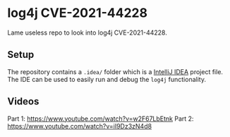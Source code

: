 # log4j CVE-2021-44228
Lame useless repo to look into log4j CVE-2021-44228.

## Setup

The repository contains a `.idea/` folder which is a [IntelliJ IDEA](https://www.jetbrains.com/idea/download/) project file. The IDE can be used to easily run and debug the `log4j` functionality.

## Videos

Part 1: https://www.youtube.com/watch?v=w2F67LbEtnk
Part 2: https://www.youtube.com/watch?v=iI9Dz3zN4d8
